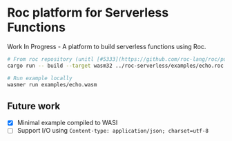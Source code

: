 # Roc platform for Serverless Functions

Work In Progress - A platform to build serverless functions using Roc.

```sh
# From roc repository (unitl [#5333](https://github.com/roc-lang/roc/pull/5333) is merged)
cargo run -- build --target wasm32 ../roc-serverless/examples/echo.roc

# Run example locally
wasmer run examples/echo.wasm
```

## Future work

- [x] Minimal example compiled to WASI
- [ ] Support I/O using `Content-type: application/json; charset=utf-8` 
